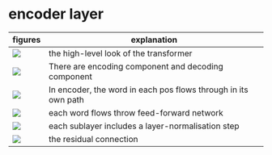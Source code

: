 # encoder layer


figures | explanation
--- | --- |
![](http://jalammar.github.io/images/t/the_transformer_3.png)|the high-level look of the transformer
![](http://jalammar.github.io/images/t/The_transformer_encoders_decoders.png)|There are encoding component and decoding component
![](http://jalammar.github.io/images/t/encoder_with_tensors.png)|In encoder, the word in each pos flows through in its own path
![](http://jalammar.github.io/images/t/encoder_with_tensors_2.png)|each word flows throw feed-forward network
![](http://jalammar.github.io/images/t/transformer_resideual_layer_norm.png)|each sublayer includes a layer-normalisation step
![](http://jalammar.github.io/images/t/transformer_resideual_layer_norm_2.png)|the residual connection


